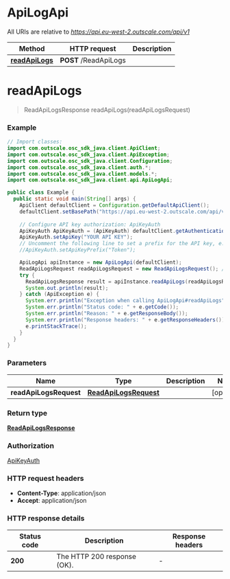 # ApiLogApi

All URIs are relative to *https://api.eu-west-2.outscale.com/api/v1*

| Method | HTTP request | Description |
|------------- | ------------- | -------------|
| [**readApiLogs**](ApiLogApi.md#readApiLogs) | **POST** /ReadApiLogs |  |


<a name="readApiLogs"></a>
# **readApiLogs**
> ReadApiLogsResponse readApiLogs(readApiLogsRequest)



### Example
```java
// Import classes:
import com.outscale.osc_sdk_java.client.ApiClient;
import com.outscale.osc_sdk_java.client.ApiException;
import com.outscale.osc_sdk_java.client.Configuration;
import com.outscale.osc_sdk_java.client.auth.*;
import com.outscale.osc_sdk_java.client.models.*;
import com.outscale.osc_sdk_java.client.api.ApiLogApi;

public class Example {
  public static void main(String[] args) {
    ApiClient defaultClient = Configuration.getDefaultApiClient();
    defaultClient.setBasePath("https://api.eu-west-2.outscale.com/api/v1");
    
    // Configure API key authorization: ApiKeyAuth
    ApiKeyAuth ApiKeyAuth = (ApiKeyAuth) defaultClient.getAuthentication("ApiKeyAuth");
    ApiKeyAuth.setApiKey("YOUR API KEY");
    // Uncomment the following line to set a prefix for the API key, e.g. "Token" (defaults to null)
    //ApiKeyAuth.setApiKeyPrefix("Token");

    ApiLogApi apiInstance = new ApiLogApi(defaultClient);
    ReadApiLogsRequest readApiLogsRequest = new ReadApiLogsRequest(); // ReadApiLogsRequest | 
    try {
      ReadApiLogsResponse result = apiInstance.readApiLogs(readApiLogsRequest);
      System.out.println(result);
    } catch (ApiException e) {
      System.err.println("Exception when calling ApiLogApi#readApiLogs");
      System.err.println("Status code: " + e.getCode());
      System.err.println("Reason: " + e.getResponseBody());
      System.err.println("Response headers: " + e.getResponseHeaders());
      e.printStackTrace();
    }
  }
}
```

### Parameters

| Name | Type | Description  | Notes |
|------------- | ------------- | ------------- | -------------|
| **readApiLogsRequest** | [**ReadApiLogsRequest**](ReadApiLogsRequest.md)|  | [optional] |

### Return type

[**ReadApiLogsResponse**](ReadApiLogsResponse.md)

### Authorization

[ApiKeyAuth](../README.md#ApiKeyAuth)

### HTTP request headers

 - **Content-Type**: application/json
 - **Accept**: application/json

### HTTP response details
| Status code | Description | Response headers |
|-------------|-------------|------------------|
| **200** | The HTTP 200 response (OK). |  -  |

